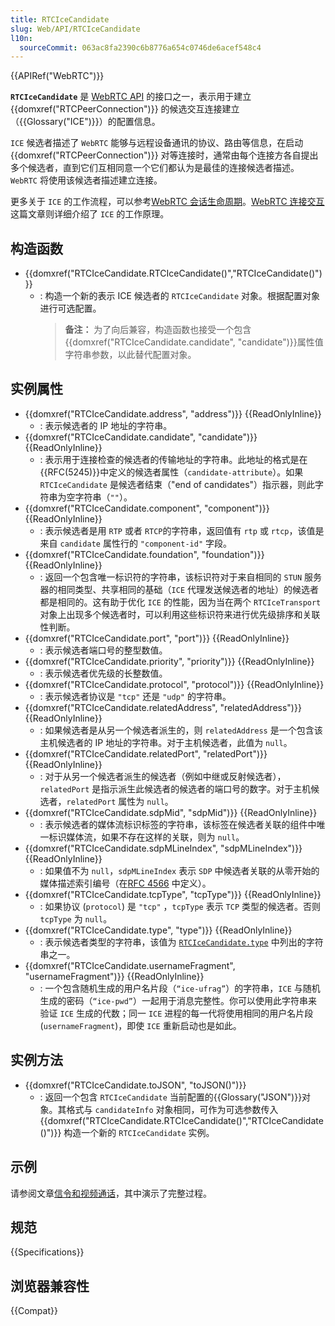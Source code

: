 ```yaml
---
title: RTCIceCandidate
slug: Web/API/RTCIceCandidate
l10n:
  sourceCommit: 063ac8fa2390c6b8776a654c0746de6acef548c4
---
```


{{APIRef("WebRTC")}}

**`RTCIceCandidate`** 是 [WebRTC API](/zh-CN/docs/Web/API/WebRTC_API) 的接口之一，表示用于建立 {{domxref("RTCPeerConnection")}} 的候选交互连接建立（{{Glossary("ICE")}}）的配置信息。

`ICE` 候选者描述了 `WebRTC` 能够与远程设备通讯的协议、路由等信息，在启动 {{domxref("RTCPeerConnection")}} 对等连接时，通常由每个连接方各自提出多个候选者，直到它们互相同意一个它们都认为是最佳的连接候选者描述。`WebRTC` 将使用该候选者描述建立连接。

更多关于 `ICE` 的工作流程，可以参考[WebRTC 会话生命周期](/zh-CN/docs/Web/API/WebRTC_API/Session_lifetime)。[WebRTC 连接交互](/zh-CN/docs/Web/API/WebRTC_API/Connectivity)这篇文章则详细介绍了 `ICE` 的工作原理。

## 构造函数

- {{domxref("RTCIceCandidate.RTCIceCandidate()","RTCIceCandidate()")}}
  - : 构造一个新的表示 ICE 候选者的 `RTCIceCandidate` 对象。根据配置对象进行可选配置。
    > **备注：** 为了向后兼容，构造函数也接受一个包含{{domxref("RTCIceCandidate.candidate", "candidate")}}属性值字符串参数，以此替代配置对象。

## 实例属性

- {{domxref("RTCIceCandidate.address", "address")}} {{ReadOnlyInline}}
  - : 表示候选者的 IP 地址的字符串。
- {{domxref("RTCIceCandidate.candidate", "candidate")}} {{ReadOnlyInline}}
  - : 表示用于连接检查的候选者的传输地址的字符串。此地址的格式是在{{RFC(5245)}}中定义的候选者属性（`candidate-attribute`）。如果 `RTCIceCandidate` 是候选者结束（"end of candidates"）指示器，则此字符串为空字符串（`""`）。
- {{domxref("RTCIceCandidate.component", "component")}} {{ReadOnlyInline}}
  - : 表示候选者是用 `RTP` 或者 `RTCP`的字符串，返回值有 `rtp` 或 `rtcp`，该值是来自 `candidate` 属性行的 `"component-id"` 字段。
- {{domxref("RTCIceCandidate.foundation", "foundation")}} {{ReadOnlyInline}}
  - : 返回一个包含唯一标识符的字符串，该标识符对于来自相同的 `STUN` 服务器的相同类型、共享相同的基础（`ICE` 代理发送候选者的地址）的候选者都是相同的。这有助于优化 `ICE` 的性能，因为当在两个 `RTCIceTransport` 对象上出现多个候选者时，可以利用这些标识符来进行优先级排序和关联性判断。
- {{domxref("RTCIceCandidate.port", "port")}} {{ReadOnlyInline}}
  - : 表示候选者端口号的整型数值。
- {{domxref("RTCIceCandidate.priority", "priority")}} {{ReadOnlyInline}}
  - : 表示候选者优先级的长整数值。
- {{domxref("RTCIceCandidate.protocol", "protocol")}} {{ReadOnlyInline}}
  - : 表示候选者协议是 `"tcp"` 还是 `"udp"` 的字符串。
- {{domxref("RTCIceCandidate.relatedAddress", "relatedAddress")}} {{ReadOnlyInline}}
  - : 如果候选者是从另一个候选者派生的，则 `relatedAddress` 是一个包含该主机候选者的 IP 地址的字符串。对于主机候选者，此值为 `null`。
- {{domxref("RTCIceCandidate.relatedPort", "relatedPort")}} {{ReadOnlyInline}}
  - : 对于从另一个候选者派生的候选者（例如中继或反射候选者），`relatedPort` 是指示派生此候选者的候选者的端口号的数字。对于主机候选者，`relatedPort` 属性为 `null`。
- {{domxref("RTCIceCandidate.sdpMid", "sdpMid")}} {{ReadOnlyInline}}
  - : 表示候选者的媒体流标识标签的字符串，该标签在候选者关联的组件中唯一标识媒体流，如果不存在这样的关联，则为 `null`。
- {{domxref("RTCIceCandidate.sdpMLineIndex", "sdpMLineIndex")}} {{ReadOnlyInline}}
  - : 如果值不为 `null`，`sdpMLineIndex` 表示 `SDP` 中候选者关联的从零开始的媒体描述索引编号（在[RFC 4566](https://datatracker.ietf.org/doc/html/rfc4566) 中定义）。
- {{domxref("RTCIceCandidate.tcpType", "tcpType")}} {{ReadOnlyInline}}
  - : 如果协议 (`protocol`) 是 `"tcp"` ，`tcpType` 表示 `TCP` 类型的候选者。否则 `tcpType` 为 `null`。
- {{domxref("RTCIceCandidate.type", "type")}} {{ReadOnlyInline}}
  - : 表示候选者类型的字符串，该值为 [`RTCIceCandidate.type`](/zh-CN/docs/Web/API/RTCIceCandidate/type#values) 中列出的字符串之一。
- {{domxref("RTCIceCandidate.usernameFragment", "usernameFragment")}} {{ReadOnlyInline}}
  - : 一个包含随机生成的用户名片段（`“ice-ufrag”`）的字符串，`ICE` 与随机生成的密码（`“ice-pwd”`）一起用于消息完整性。你可以使用此字符串来验证 `ICE` 生成的代数；同一 `ICE` 进程的每一代将使用相同的用户名片段 (`usernameFragment`)，即使 `ICE` 重新启动也是如此。

## 实例方法

- {{domxref("RTCIceCandidate.toJSON", "toJSON()")}}
  - : 返回一个包含 `RTCIceCandidate` 当前配置的{{Glossary("JSON")}}对象。其格式与 `candidateInfo` 对象相同，可作为可选参数传入{{domxref("RTCIceCandidate.RTCIceCandidate()","RTCIceCandidate()")}} 构造一个新的 `RTCIceCandidate` 实例。

## 示例

请参阅文章[信令和视频通话](/zh-CN/docs/Web/API/WebRTC_API/Signaling_and_video_calling)，其中演示了完整过程。

## 规范

{{Specifications}}

## 浏览器兼容性

{{Compat}}

